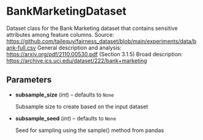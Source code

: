 # BankMarketingDataset

Dataset class for the Bank Marketing dataset that contains sensitive attributes among feature columns. Source: https://github.com/tailequy/fairness_dataset/blob/main/experiments/data/bank-full.csv General description and analysis: https://arxiv.org/pdf/2110.00530.pdf (Section 3.1.5) Broad description: https://archive.ics.uci.edu/dataset/222/bank+marketing



## Parameters

- **subsample_size** (*int*) – defaults to `None`

    Subsample size to create based on the input dataset

- **subsample_seed** (*int*) – defaults to `None`

    Seed for sampling using the sample() method from pandas




